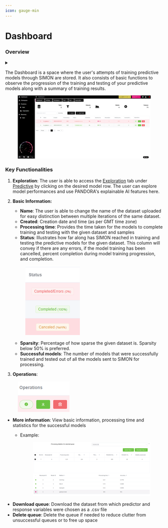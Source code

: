 ```yaml
---
icon: gauge-min
---
```


# Dashboard

### Overview

<details>

<summary></summary>



</details>

The Dashboard is a space where the user's attempts of training predictive models through SIMON are stored. It also consists of basic functions to observe the progression of the training and testing of your predictive models along with a summary of training results.&#x20;

<figure><img src="../.gitbook/assets/PANDORA Dashboard.png" alt=""><figcaption></figcaption></figure>

### Key Functionalities

1. **Exploration**: The user is able to access the [Exploration](../data-analysis/predictive/exploration/) tab under [Predictive](../data-analysis/predictive/) by clicking on the desired model row. The user can explore model performances and use PANDORA's explainable AI features here.&#x20;
2.  **Basic Information:**&#x20;

    * **Name**: The user is able to change the name of the dataset uploaded for easy distinction between multiple iterations of the same dataset.&#x20;
    * **Created**: Creation date and time (as per GMT time zone)
    * **Processing time**: Provides the time taken for the models to complete training and testing with the given dataset and samples
    * **Status**: Illustrates how far along has SIMON reached in training and testing the predictive models for the given dataset. This column will convey if there are any errors, if the model training has been cancelled, percent completion during model training progression, and completion.&#x20;

    <figure><img src="../.gitbook/assets/image (1) (1).png" alt=""><figcaption></figcaption></figure>

    * **Sparsity**: Percentage of how sparse the given dataset is. Sparsity below 50% is preferred.
    * **Successful models**: The number of models that were successfully trained and tested out of all the models sent to SIMON for processing.&#x20;
3. **Operations**:

<figure><img src="../.gitbook/assets/image (1) (1) (1).png" alt=""><figcaption></figcaption></figure>

* **More information**: View basic information, processing time and statistics for the successful models&#x20;
  *   Example:

      <figure><img src="../.gitbook/assets/image (3).png" alt=""><figcaption></figcaption></figure>
* **Download queue**: Download the dataset from which predictor and response variables were chosen as a .csv file
* **Delete queue**: Delete the queue if needed to reduce clutter from unsuccessful queues or to free up space
